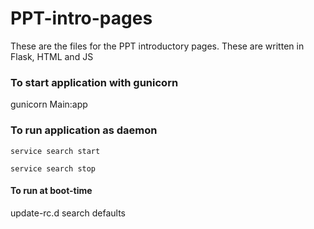 # PPT-intro-pages
These are the files for the PPT introductory pages. These are written in Flask, HTML and JS

### To start application with gunicorn

gunicorn Main:app

### To run application as daemon

```service search start```

```service search stop ```

#### To run at boot-time

update-rc.d search defaults
